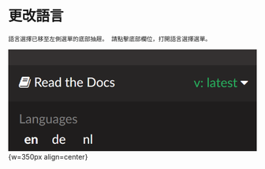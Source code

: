 # 更改語言

```{note}
語言選擇已移至左側選單的底部抽屜。 請點擊底部欄位，打開語言選擇選單。
```

![打開語言選單](../images/documentation_language_menu.png){w=350px align=center}
